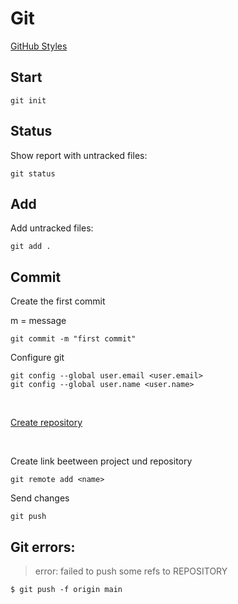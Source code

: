 # Git

[GitHub Styles](https://docs.github.com/pt/get-started/writing-on-github/getting-started-with-writing-and-formatting-on-github/basic-writing-and-formatting-syntax)

<h2>Start</h2>

```
git init
```

<h2>Status</h2>

Show report with untracked files:

```
git status
```

<h2>Add</h2>

Add untracked files:

```
git add .
```

<h2>Commit</h2>

Create the first commit

m = message
```
git commit -m "first commit"
```

Configure git

```
git config --global user.email <user.email>
git config --global user.name <user.name>
```

<br>

[Create repository](https://github.com/new)

<br>

Create link beetween project und repository

```
git remote add <name>

```

Send changes

```
git push

```

<h2>Git errors:</h2>

> error: failed to push some refs to REPOSITORY

```
$ git push -f origin main
```



